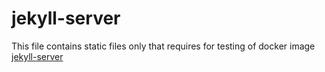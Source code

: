 # jekyll-server

This file contains static files only that requires for testing of docker image [jekyll-server][1]


[1]: https://hub.docker.com/r/anirbanbh/jekyll-server/

